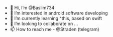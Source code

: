 - 👋 Hi, I’m @Baslim734
- 👀 I’m interested in android software developing
- 🌱 I’m currently learning ^this, based on swift
- 💞️ I’m looking to collaborate on ...
- 📫 How to reach me - @Straden (telegram) 
